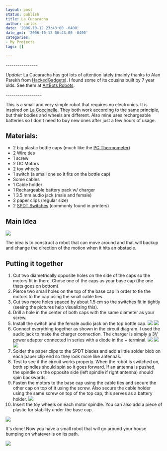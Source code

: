```yaml
---
layout: post
status: publish
title: La Cucaracha
author: carlos
date: '2006-10-12 23:43:00 -0400'
date_gmt: '2006-10-13 06:43:00 -0400'
categories:
- My Projects
tags: []

---
```

\-\-\-\-\-\-\-\-\-\-\-\-\-\-\-\-

*Update:* La Cucaracha has got lots of attention lately (mainly thanks to Alan Parekh from [HackedGadgets](http://www2.blogger.com/http//www.hackaday.com/)). I found some of its cousins built by 7 year olds. See them at [ArtBots Robots](http://www.pubgin.com/2006/11/03/artbots-robots-art-bots-made-from-computer-mice/).

\-\-\-\-\-\-\-\-\-\-\-\-\-\-\-\-\-\-

This is a small and very simple robot that requires no electronics. It is inspired on [La Coccinelle](http://beetlerobot.solarbotics.net/index1.htm). They both work according to the same principle, but their bodies and wheels are different. Also mine uses rechargeable batteries so I don't need to buy new ones after just a few hours of usage.

## Materials:

*   2 big plastic bottle caps (much like the [PC Thermometer](http://carlitoscontraptions.com/2006/09/bottle-cap-pc-thermometer/))
*   2 Wire ties
*   1 screw
*   2 DC Motors
*   2 toy wheels
*   1 switch (a small one so it fits on the bottle cap)
*   Some cables
*   1 Cable holder
*   1 Rechargeable battery pack w/ charger
*   1 3.5 mm audio jack (male and female)
*   2 paper clips (regular size)
*   2 [SPDT Switches](http://www.rapidonline.com/netalogue/zoomed/Large/78240001.jpg) (commonly found in printers)

## Main Idea  
[![](http://photos1.blogger.com/blogger/4122/3639/320/cucaracha%20side.jpg)](http://photos1.blogger.com/blogger/4122/3639/1600/cucaracha%20side.jpg)  

The idea is to construct a robot that can move around and that will backup and change the direction of the motion when it hits an obstacle.

## Putting it together

1.  Cut two diametrically opposite holes on the side of the caps so the motors fit in there. Chose one of the caps as your base cap (the one thats goes on bottom).
2.  Pierce two small holes on the top of the base cap in order to tie the motors to the cap using the small cable ties.
3.  Cut two more holes spaced by about 1.5 cm so the switches fit in tightly (seeing the pictures help visualizing this).
4.  Drill a hole in the center of both caps with the same diameter as your screw.
5.  Install the switch and the female audio jack on the top bottle cap.
[![](http://photos1.blogger.com/blogger/4122/3639/200/cucaracha%20back.jpg)](http://photos1.blogger.com/blogger/4122/3639/1600/cucaracha%20back.1.jpg)
[![](http://photos1.blogger.com/blogger/4122/3639/200/cucaracha%20close.jpg)](http://photos1.blogger.com/blogger/4122/3639/1600/cucaracha%20close.1.jpg)
6.  Connect everything together as shown in the circuit diagram. I used the audio jack to make the charger connection. The charger is simply a 3V power adapter connected in series with a diode in the + terminal.
[![](http://photos1.blogger.com/blogger/4122/3639/320/cuca%20circuit.jpg)](http://photos1.blogger.com/blogger/4122/3639/1600/cuca%20circuit.jpg)
[![](http://photos1.blogger.com/blogger/4122/3639/200/cucaracha%20charging.jpg)](http://photos1.blogger.com/blogger/4122/3639/1600/cucaracha%20charging.1.jpg)
[![](http://photos1.blogger.com/blogger/4122/3639/200/cucaracha%20charger.0.jpg)](http://photos1.blogger.com/blogger/4122/3639/1600/cucaracha%20charger.1.jpg)
7.  Solder the paper clips to the SPDT blades and add a little solder blob on each paper clip end so they look more like antennas.
8.  Test to see if the circuit works properly. When the robot is switched on,  
    both spindles should spin so it goes forward. If an antenna is pushed, the spindle on the opposite side (left spindle if right antenna) should spin backwards.
9.  Fasten the motors to the base cap using the cable ties and secure the other cap on top of it using the screw. Also secure the cable holder using the same screw on top of the top cap, this serves as a battery holder.
[![](http://photos1.blogger.com/blogger/4122/3639/200/plastic%20clip.jpg)](http://photos1.blogger.com/blogger/4122/3639/1600/plastic%20clip.0.jpg)
10.  Insert the toy wheels on each motor spindle. You can also add a piece of plastic for stability under the base cap.

[![](http://photos1.blogger.com/blogger/4122/3639/320/cucaracha%20bottom.jpg)](http://photos1.blogger.com/blogger/4122/3639/1600/cucaracha%20bottom.jpg)

It's done! Now you have a small robot that will go around your house bumping on whatever is on its path.

[![](http://photos1.blogger.com/blogger/4122/3639/320/cucaracha%20front.jpg)](http://photos1.blogger.com/blogger/4122/3639/1600/cucaracha%20front.jpg)